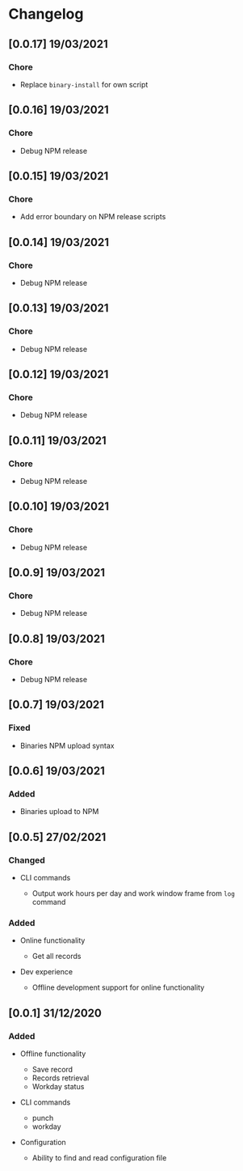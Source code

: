# Changelog

## [0.0.17] 19/03/2021

### Chore

- Replace `binary-install` for own script

## [0.0.16] 19/03/2021

### Chore

- Debug NPM release

## [0.0.15] 19/03/2021

### Chore

- Add error boundary on NPM release scripts

## [0.0.14] 19/03/2021

### Chore

- Debug NPM release

## [0.0.13] 19/03/2021

### Chore

- Debug NPM release

## [0.0.12] 19/03/2021

### Chore

- Debug NPM release

## [0.0.11] 19/03/2021

### Chore

- Debug NPM release

## [0.0.10] 19/03/2021

### Chore

- Debug NPM release

## [0.0.9] 19/03/2021

### Chore

- Debug NPM release

## [0.0.8] 19/03/2021

### Chore

- Debug NPM release

## [0.0.7] 19/03/2021

### Fixed

- Binaries NPM upload syntax

## [0.0.6] 19/03/2021

### Added

- Binaries upload to NPM

## [0.0.5] 27/02/2021

### Changed

- CLI commands

  - Output work hours per day and work window frame from `log` command

### Added

- Online functionality

  - Get all records

- Dev experience

  - Offline development support for online functionality

## [0.0.1] 31/12/2020

### Added

- Offline functionality

  - Save record
  - Records retrieval
  - Workday status

- CLI commands

  - punch
  - workday

- Configuration
  - Ability to find and read configuration file
